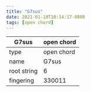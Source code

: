```yaml
---
title: "G7sus"
date: 2021-01-10T10:14:17-0800
tags: [open chord]
---
```


|G7sus|open chord|
|---|---|
|type|open chord|
|name|G7sus|
|root string|6|
|fingering|330011|
